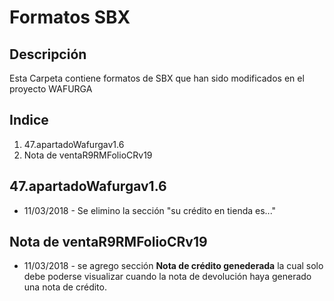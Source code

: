 # Formatos SBX #
## Descripción ##
Esta Carpeta contiene formatos de SBX que han sido modificados en el proyecto WAFURGA
## Indice ##
1. 47.apartadoWafurgav1.6
2. Nota de ventaR9RMFolioCRv19
## 47.apartadoWafurgav1.6 ##
+ 11/03/2018 -  Se elimino la sección "su crédito en tienda es..."

## Nota de ventaR9RMFolioCRv19 ##
+ 11/03/2018 - se agrego sección **Nota de crédito genederada** la cual solo debe poderse visualizar cuando la nota de devolución haya generado una nota de crédito.
